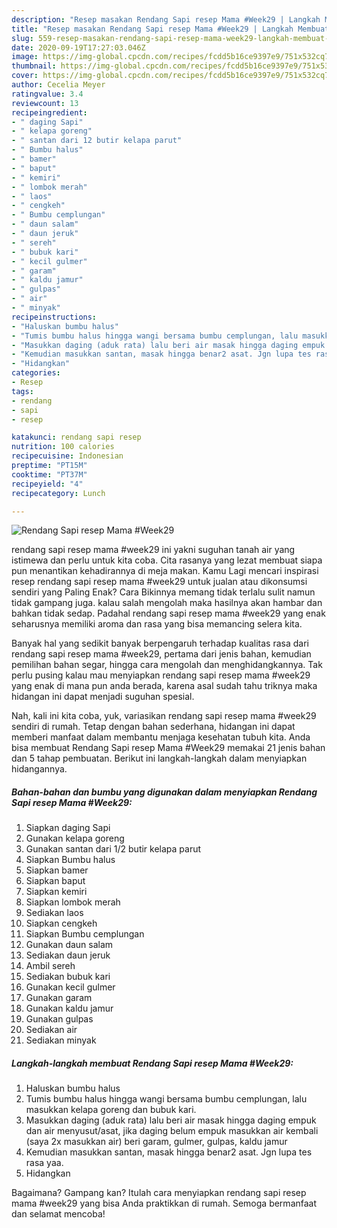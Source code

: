 ```yaml
---
description: "Resep masakan Rendang Sapi resep Mama #Week29 | Langkah Membuat Rendang Sapi resep Mama #Week29 Yang Sedap"
title: "Resep masakan Rendang Sapi resep Mama #Week29 | Langkah Membuat Rendang Sapi resep Mama #Week29 Yang Sedap"
slug: 559-resep-masakan-rendang-sapi-resep-mama-week29-langkah-membuat-rendang-sapi-resep-mama-week29-yang-sedap
date: 2020-09-19T17:27:03.046Z
image: https://img-global.cpcdn.com/recipes/fcdd5b16ce9397e9/751x532cq70/rendang-sapi-resep-mama-week29-foto-resep-utama.jpg
thumbnail: https://img-global.cpcdn.com/recipes/fcdd5b16ce9397e9/751x532cq70/rendang-sapi-resep-mama-week29-foto-resep-utama.jpg
cover: https://img-global.cpcdn.com/recipes/fcdd5b16ce9397e9/751x532cq70/rendang-sapi-resep-mama-week29-foto-resep-utama.jpg
author: Cecelia Meyer
ratingvalue: 3.4
reviewcount: 13
recipeingredient:
- " daging Sapi"
- " kelapa goreng"
- " santan dari 12 butir kelapa parut"
- " Bumbu halus"
- " bamer"
- " baput"
- " kemiri"
- " lombok merah"
- " laos"
- " cengkeh"
- " Bumbu cemplungan"
- " daun salam"
- " daun jeruk"
- " sereh"
- " bubuk kari"
- " kecil gulmer"
- " garam"
- " kaldu jamur"
- " gulpas"
- " air"
- " minyak"
recipeinstructions:
- "Haluskan bumbu halus"
- "Tumis bumbu halus hingga wangi bersama bumbu cemplungan, lalu masukkan kelapa goreng dan bubuk kari."
- "Masukkan daging (aduk rata) lalu beri air masak hingga daging empuk dan air menyusut/asat, jika daging belum empuk masukkan air kembali (saya 2x masukkan air) beri garam, gulmer, gulpas, kaldu jamur"
- "Kemudian masukkan santan, masak hingga benar2 asat. Jgn lupa tes rasa yaa."
- "Hidangkan"
categories:
- Resep
tags:
- rendang
- sapi
- resep

katakunci: rendang sapi resep 
nutrition: 100 calories
recipecuisine: Indonesian
preptime: "PT15M"
cooktime: "PT37M"
recipeyield: "4"
recipecategory: Lunch

---
```



![Rendang Sapi resep Mama #Week29](https://img-global.cpcdn.com/recipes/fcdd5b16ce9397e9/751x532cq70/rendang-sapi-resep-mama-week29-foto-resep-utama.jpg)


rendang sapi resep mama #week29 ini yakni suguhan tanah air yang istimewa dan perlu untuk kita coba. Cita rasanya yang lezat membuat siapa pun menantikan kehadirannya di meja makan.
Kamu Lagi mencari inspirasi resep rendang sapi resep mama #week29 untuk jualan atau dikonsumsi sendiri yang Paling Enak? Cara Bikinnya memang tidak terlalu sulit namun tidak gampang juga. kalau salah mengolah maka hasilnya akan hambar dan bahkan tidak sedap. Padahal rendang sapi resep mama #week29 yang enak seharusnya memiliki aroma dan rasa yang bisa memancing selera kita.

Banyak hal yang sedikit banyak berpengaruh terhadap kualitas rasa dari rendang sapi resep mama #week29, pertama dari jenis bahan, kemudian pemilihan bahan segar, hingga cara mengolah dan menghidangkannya. Tak perlu pusing kalau mau menyiapkan rendang sapi resep mama #week29 yang enak di mana pun anda berada, karena asal sudah tahu triknya maka hidangan ini dapat menjadi suguhan spesial.




Nah, kali ini kita coba, yuk, variasikan rendang sapi resep mama #week29 sendiri di rumah. Tetap dengan bahan sederhana, hidangan ini dapat memberi manfaat dalam membantu menjaga kesehatan tubuh kita. Anda bisa membuat Rendang Sapi resep Mama #Week29 memakai 21 jenis bahan dan 5 tahap pembuatan. Berikut ini langkah-langkah dalam menyiapkan hidangannya.

<!--inarticleads1-->

##### Bahan-bahan dan bumbu yang digunakan dalam menyiapkan Rendang Sapi resep Mama #Week29:

1. Siapkan  daging Sapi
1. Gunakan  kelapa goreng
1. Gunakan  santan dari 1/2 butir kelapa parut
1. Siapkan  Bumbu halus
1. Siapkan  bamer
1. Siapkan  baput
1. Siapkan  kemiri
1. Siapkan  lombok merah
1. Sediakan  laos
1. Siapkan  cengkeh
1. Siapkan  Bumbu cemplungan
1. Gunakan  daun salam
1. Sediakan  daun jeruk
1. Ambil  sereh
1. Sediakan  bubuk kari
1. Gunakan  kecil gulmer
1. Gunakan  garam
1. Gunakan  kaldu jamur
1. Gunakan  gulpas
1. Sediakan  air
1. Sediakan  minyak




<!--inarticleads2-->

##### Langkah-langkah membuat Rendang Sapi resep Mama #Week29:

1. Haluskan bumbu halus
1. Tumis bumbu halus hingga wangi bersama bumbu cemplungan, lalu masukkan kelapa goreng dan bubuk kari.
1. Masukkan daging (aduk rata) lalu beri air masak hingga daging empuk dan air menyusut/asat, jika daging belum empuk masukkan air kembali (saya 2x masukkan air) beri garam, gulmer, gulpas, kaldu jamur
1. Kemudian masukkan santan, masak hingga benar2 asat. Jgn lupa tes rasa yaa.
1. Hidangkan




Bagaimana? Gampang kan? Itulah cara menyiapkan rendang sapi resep mama #week29 yang bisa Anda praktikkan di rumah. Semoga bermanfaat dan selamat mencoba!
